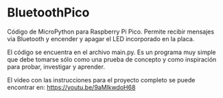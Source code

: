 # BluetoothPico
Código de MicroPython para Raspberry Pi Pico. Permite recibir mensajes via Bluetooth y encender y apagar el LED incorporado en la placa.

El código se encuentra en el archivo main.py. Es un programa muy simple que debe tomarse sólo como una prueba de concepto y como inspiración para probar, investigar y aprender.

El video con las instrucciones para el proyecto completo se puede encontrar en:
https://youtu.be/9aMlkwdoH68

